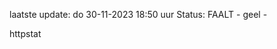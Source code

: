 laatste update: 
do 30-11-2023 18:50   uur 
Status: FAALT - geel - 
<div class="service Y">httpstat</div>